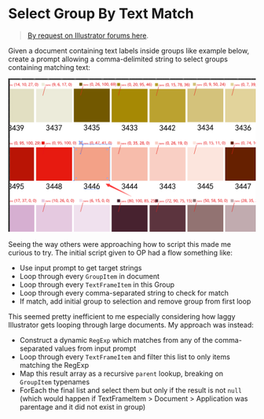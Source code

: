 # Select Group By Text Match

> [By request on Illustrator forums here](https://community.adobe.com/t5/illustrator-discussions/does-illustrator-have-such-a-script/td-p/13681899).

Given a document containing text labels inside groups like example below, create a prompt allowing a comma-delimited string to select groups containing matching text:

![](./assets/3.png)

Seeing the way others were approaching how to script this made me curious to try. The initial script given to OP had a flow something like:

- Use input prompt to get target strings
- Loop through every `GroupItem` in document
- Loop through every `TextFrameItem` in this Group
- Loop through every comma-separated string to check for match
- If match, add initial group to selection and remove group from first loop

This seemed pretty inefficient to me especially considering how laggy Illustrator gets looping through large documents. My approach was instead:

- Construct a dynamic `RegExp` which matches from any of the comma-separated values from input prompt
- Loop through every `TextFrameItem` and filter this list to only items matching the RegExp
- Map this result array as a recursive `parent` lookup, breaking on `GroupItem` typenames
- ForEach the final list and select them but only if the result is not `null` (which would happen if TextFrameItem > Document > Application was parentage and it did not exist in group)
